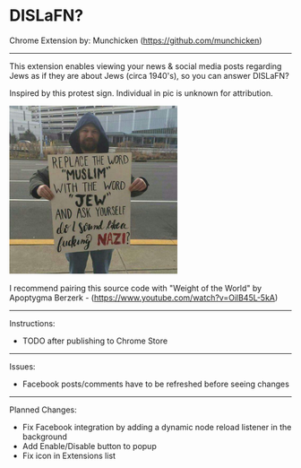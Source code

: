# DISLaFN?


Chrome Extension by: Munchicken (https://github.com/munchicken)


---
This extension enables viewing your news & social media posts regarding Jews as if they are about Jews (circa 1940's), so you can answer DISLaFN?


Inspired by this protest sign.  Individual in pic is unknown for attribution.

<img src="https://github.com/munchicken/dislafn/blob/master/DISLAFN.jpg" alt="DISLaFN? Protest Sign" width=300 height=300>


I recommend pairing this source code with "Weight of the World" by Apoptygma Berzerk  -  (https://www.youtube.com/watch?v=OilB45L-5kA)


---
Instructions:
* TODO after publishing to Chrome Store


---
Issues:
* Facebook posts/comments have to be refreshed before seeing changes


---
Planned Changes:
* Fix Facebook integration by adding a dynamic node reload listener in the background
* Add Enable/Disable button to popup
* Fix icon in Extensions list
